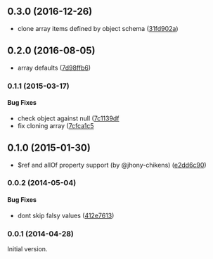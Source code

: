 <a name="0.3.0"></a>
## 0.3.0 (2016-12-26)

* clone array items defined by object schema ([31fd902a](https://github.com/chute/json-schema-defaults/commit/31fd902a7c939009f07ba08438f5f2d6a40023c1))

<a name="0.2.0"></a>
## 0.2.0 (2016-08-05)

* array defaults ([7d98ffb6](https://github.com/chute/json-schema-defaults/commit/7d98ffb634507816bc70dd9551785cae7e32ef4f))


<a name="0.1.1"></a>
### 0.1.1 (2015-03-17)

#### Bug Fixes

* check object against null ([7c1139df]((https://github.com/chute/json-schema-defaults/commit/7c1139df4a7f6791d79bbaae12ef287870efb5b3))
* fix cloning array ([7cfca1c5]((https://github.com/chute/json-schema-defaults/commit/7cfca1c5eaa2da99663ccc31b65aeb18419f0400))


<a name="0.1.0"></a>
## 0.1.0 (2015-01-30)

* $ref and allOf property support (by @jhony-chikens) ([e2dd6c90](https://github.com/chute/json-schema-defaults/commit/e2dd6c904e6df7866f99c7691e1c63ecd7ff3ca5))


<a name="0.0.2"></a>
### 0.0.2 (2014-05-04)

#### Bug Fixes

* dont skip falsy values ([412e7613](https://github.com/chute/json-schema-defaults/commit/412e761359594642bbd9f4f75e600a257314b9a1))


<a name="0.0.1"></a>
### 0.0.1 (2014-04-28)

Initial version.

